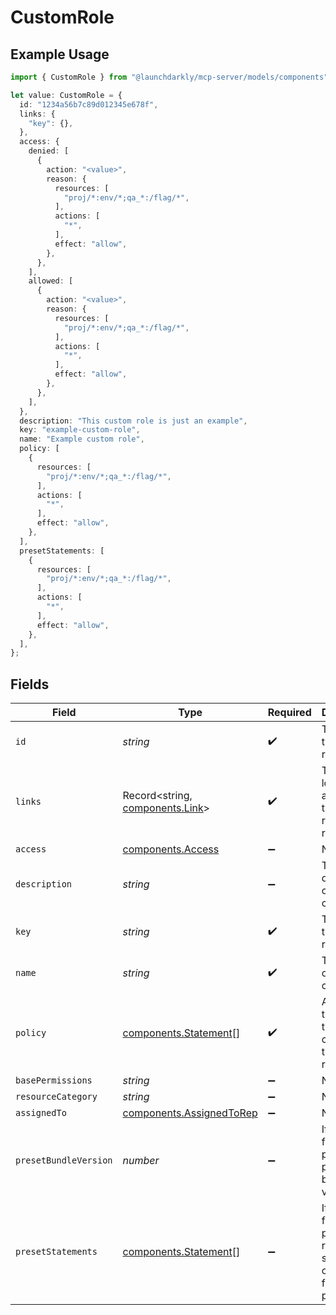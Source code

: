 # CustomRole

## Example Usage

```typescript
import { CustomRole } from "@launchdarkly/mcp-server/models/components";

let value: CustomRole = {
  id: "1234a56b7c89d012345e678f",
  links: {
    "key": {},
  },
  access: {
    denied: [
      {
        action: "<value>",
        reason: {
          resources: [
            "proj/*:env/*;qa_*:/flag/*",
          ],
          actions: [
            "*",
          ],
          effect: "allow",
        },
      },
    ],
    allowed: [
      {
        action: "<value>",
        reason: {
          resources: [
            "proj/*:env/*;qa_*:/flag/*",
          ],
          actions: [
            "*",
          ],
          effect: "allow",
        },
      },
    ],
  },
  description: "This custom role is just an example",
  key: "example-custom-role",
  name: "Example custom role",
  policy: [
    {
      resources: [
        "proj/*:env/*;qa_*:/flag/*",
      ],
      actions: [
        "*",
      ],
      effect: "allow",
    },
  ],
  presetStatements: [
    {
      resources: [
        "proj/*:env/*;qa_*:/flag/*",
      ],
      actions: [
        "*",
      ],
      effect: "allow",
    },
  ],
};
```

## Fields

| Field                                                                     | Type                                                                      | Required                                                                  | Description                                                               | Example                                                                   |
| ------------------------------------------------------------------------- | ------------------------------------------------------------------------- | ------------------------------------------------------------------------- | ------------------------------------------------------------------------- | ------------------------------------------------------------------------- |
| `id`                                                                      | *string*                                                                  | :heavy_check_mark:                                                        | The ID of the custom role                                                 | 1234a56b7c89d012345e678f                                                  |
| `links`                                                                   | Record<string, [components.Link](../../models/components/link.md)>        | :heavy_check_mark:                                                        | The location and content type of related resources                        |                                                                           |
| `access`                                                                  | [components.Access](../../models/components/access.md)                    | :heavy_minus_sign:                                                        | N/A                                                                       |                                                                           |
| `description`                                                             | *string*                                                                  | :heavy_minus_sign:                                                        | The description of the custom role                                        | This custom role is just an example                                       |
| `key`                                                                     | *string*                                                                  | :heavy_check_mark:                                                        | The key of the custom role                                                | example-custom-role                                                       |
| `name`                                                                    | *string*                                                                  | :heavy_check_mark:                                                        | The name of the custom role                                               | Example custom role                                                       |
| `policy`                                                                  | [components.Statement](../../models/components/statement.md)[]            | :heavy_check_mark:                                                        | An array of the policies that comprise this custom role                   |                                                                           |
| `basePermissions`                                                         | *string*                                                                  | :heavy_minus_sign:                                                        | N/A                                                                       |                                                                           |
| `resourceCategory`                                                        | *string*                                                                  | :heavy_minus_sign:                                                        | N/A                                                                       |                                                                           |
| `assignedTo`                                                              | [components.AssignedToRep](../../models/components/assignedtorep.md)      | :heavy_minus_sign:                                                        | N/A                                                                       |                                                                           |
| `presetBundleVersion`                                                     | *number*                                                                  | :heavy_minus_sign:                                                        | If created from a preset, the preset bundle version                       |                                                                           |
| `presetStatements`                                                        | [components.Statement](../../models/components/statement.md)[]            | :heavy_minus_sign:                                                        | If created from a preset, the read-only statements copied from the preset |                                                                           |